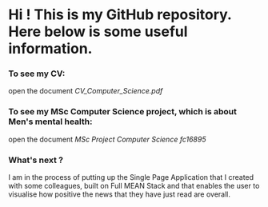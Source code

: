 # 

# Hi ! This is my GitHub repository. Here below is some useful information.



### To see my CV:

open the document *CV_Computer_Science.pdf*

### To see my MSc Computer Science project, which is about Men's mental health:

open the document *MSc Project Computer Science fc16895*

### What's next ?

I am in the process of putting up the Single Page Application that I created with some colleagues, built on Full MEAN Stack and that enables the user to visualise how positive the news that they have just read are overall.





### 
